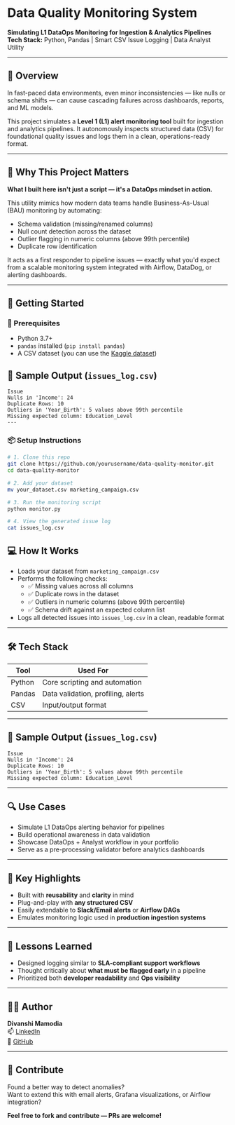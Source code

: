 # Data Quality Monitoring System

**Simulating L1 DataOps Monitoring for Ingestion & Analytics Pipelines**  
**Tech Stack:** Python, Pandas | Smart CSV Issue Logging | Data Analyst Utility

---

## 🧠 Overview

In fast-paced data environments, even minor inconsistencies — like nulls or schema shifts — can cause cascading failures across dashboards, reports, and ML models.

This project simulates a **Level 1 (L1) alert monitoring tool** built for ingestion and analytics pipelines. It autonomously inspects structured data (CSV) for foundational quality issues and logs them in a clean, operations-ready format.

---

## 🎯 Why This Project Matters

**What I built here isn't just a script — it's a DataOps mindset in action.**

This utility mimics how modern data teams handle Business-As-Usual (BAU) monitoring by automating:

- Schema validation (missing/renamed columns)
- Null count detection across the dataset
- Outlier flagging in numeric columns (above 99th percentile)
- Duplicate row identification

It acts as a first responder to pipeline issues — exactly what you'd expect from a scalable monitoring system integrated with Airflow, DataDog, or alerting dashboards.

---

## 🚀 Getting Started

### 🧩 Prerequisites

- Python 3.7+
- `pandas` installed (`pip install pandas`)
- A CSV dataset (you can use the [Kaggle dataset](https://www.kaggle.com/datasets/imakash3011/customer-personality-analysis))

## 🧪 Sample Output (`issues_log.csv`)

```csv
Issue
Nulls in 'Income': 24
Duplicate Rows: 10
Outliers in 'Year_Birth': 5 values above 99th percentile
Missing expected column: Education_Level
---
```
### 📦 Setup Instructions

```bash
# 1. Clone this repo
git clone https://github.com/yourusername/data-quality-monitor.git
cd data-quality-monitor

# 2. Add your dataset
mv your_dataset.csv marketing_campaign.csv

# 3. Run the monitoring script
python monitor.py

# 4. View the generated issue log
cat issues_log.csv
```
## 💻 How It Works

- Loads your dataset from `marketing_campaign.csv`
- Performs the following checks:
  - ✅ Missing values across all columns
  - ✅ Duplicate rows in the dataset
  - ✅ Outliers in numeric columns (above 99th percentile)
  - ✅ Schema drift against an expected column list
- Logs all detected issues into `issues_log.csv` in a clean, readable format

---

## 🛠 Tech Stack

| Tool     | Used For                           |
|----------|------------------------------------|
| Python   | Core scripting and automation      |
| Pandas   | Data validation, profiling, alerts |
| CSV      | Input/output format                |

---

## 🧪 Sample Output (`issues_log.csv`)

```csv
Issue
Nulls in 'Income': 24
Duplicate Rows: 10
Outliers in 'Year_Birth': 5 values above 99th percentile
Missing expected column: Education_Level
```
---

## 🔍 Use Cases

- Simulate L1 DataOps alerting behavior for pipelines  
- Build operational awareness in data validation  
- Showcase DataOps + Analyst workflow in your portfolio  
- Serve as a pre-processing validator before analytics dashboards  

---

## 🌟 Key Highlights

- Built with **reusability** and **clarity** in mind  
- Plug-and-play with **any structured CSV**  
- Easily extendable to **Slack/Email alerts** or **Airflow DAGs**  
- Emulates monitoring logic used in **production ingestion systems**  

---

## 🧠 Lessons Learned

- Designed logging similar to **SLA-compliant support workflows**  
- Thought critically about **what must be flagged early** in a pipeline  
- Prioritized both **developer readability** and **Ops visibility**  

---

## 👩‍💻 Author

**Divanshi Mamodia**  
📫 [LinkedIn](https://www.linkedin.com/in/divanshi-mamodia-8395a2220)  
📂 [GitHub](https://github.com/diivanshii)  

---

## 🙌 Contribute

Found a better way to detect anomalies?  
Want to extend this with email alerts, Grafana visualizations, or Airflow integration?

**Feel free to fork and contribute — PRs are welcome!**

